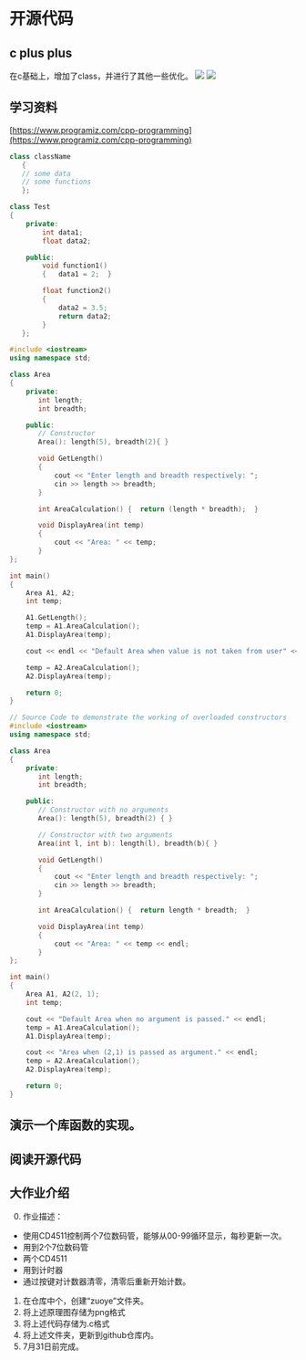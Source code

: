 # 开源代码

## c plus plus

在c基础上，增加了class，并进行了其他一些优化。
![](img/dennisRitchie.jpeg)
![](img/BjarneStroustrup.small)

## 学习资料

[https://www.programiz.com/cpp-programming](https://www.programiz.com/cpp-programming)

```cpp
class className
   {
   // some data
   // some functions
   };
```

```cpp
class Test
{
    private:
        int data1;
        float data2;  

    public:  
        void function1()
        {   data1 = 2;  } 

        float function2()
        { 
            data2 = 3.5;
            return data2;
        }
   };
```

```cpp
#include <iostream>
using namespace std;

class Area
{
    private:
       int length;
       int breadth;

    public:
       // Constructor
       Area(): length(5), breadth(2){ }

       void GetLength()
       {
           cout << "Enter length and breadth respectively: ";
           cin >> length >> breadth;
       }

       int AreaCalculation() {  return (length * breadth);  }

       void DisplayArea(int temp)
       {
           cout << "Area: " << temp;
       }
};

int main()
{
    Area A1, A2;
    int temp;

    A1.GetLength();
    temp = A1.AreaCalculation();
    A1.DisplayArea(temp);

    cout << endl << "Default Area when value is not taken from user" << endl;

    temp = A2.AreaCalculation();
    A2.DisplayArea(temp);

    return 0;
}
```

```cpp
// Source Code to demonstrate the working of overloaded constructors
#include <iostream>
using namespace std;

class Area
{
    private:
       int length;
       int breadth;

    public:
       // Constructor with no arguments
       Area(): length(5), breadth(2) { }

       // Constructor with two arguments
       Area(int l, int b): length(l), breadth(b){ }

       void GetLength()
       {
           cout << "Enter length and breadth respectively: ";
           cin >> length >> breadth;
       }

       int AreaCalculation() {  return length * breadth;  }

       void DisplayArea(int temp)
       {
           cout << "Area: " << temp << endl;
       }
};

int main()
{
    Area A1, A2(2, 1);
    int temp;

    cout << "Default Area when no argument is passed." << endl;
    temp = A1.AreaCalculation();
    A1.DisplayArea(temp);

    cout << "Area when (2,1) is passed as argument." << endl;
    temp = A2.AreaCalculation();
    A2.DisplayArea(temp);

    return 0;
}
```


## 演示一个库函数的实现。

## 阅读开源代码

## 大作业介绍
0. 作业描述：
- 使用CD4511控制两个7位数码管，能够从00-99循环显示，每秒更新一次。
- 用到2个7位数码管
- 两个CD4511
- 用到计时器
- 通过按键对计数器清零，清零后重新开始计数。
1. 在仓库中个，创建“zuoye”文件夹。
2. 将上述原理图存储为png格式
3. 将上述代码存储为.c格式
4. 将上述文件夹，更新到github仓库内。
5. 7月31日前完成。
